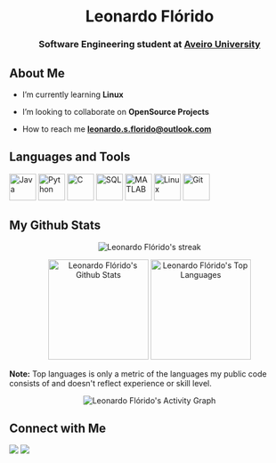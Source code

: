 <h1 align="center">Leonardo Flórido</h1>
<h3 align="center">Software Engineering student at <a href="https://www.ua.pt">Aveiro University</a></h3>

## About Me

* I’m currently learning **Linux**

* I’m looking to collaborate on **OpenSource Projects**

* How to reach me **leonardo.s.florido@outlook.com**

## Languages and Tools

<p align="left"> 
    <a href="https://www.java.com" target="_blank"><img src="https://img.icons8.com/color/48/000000/java-coffee-cup-logo.png" alt="Java" width="48" height="48"/></a>
    <a href="https://www.python.org" target="_blank"><img src="https://img.icons8.com/color/48/000000/python.png" alt="Python" width="48" height="48"/></a>
    <a href="https://www.cprogramming.com/" target="_blank"><img src="https://img.icons8.com/color/48/000000/c-programming.png" alt="C" width="48" height="48"/></a>
    <a href="https://www.w3schools.com/sql/default.asp" target="_blank"><img src= "https://img.icons8.com/external-soft-fill-juicy-fish/60/000000/external-sql-coding-and-development-soft-fill-soft-fill-juicy-fish.png" alt="SQL" width="48" height="48"/></a>
    <a href="https://www.mathworks.com/" target="_blank"><img src="https://img.icons8.com/fluency/48/000000/matlab.png" alt="MATLAB" width="48" height="48"/></a>
    <a href="https://www.linux.org/" target="_blank"><img src="https://img.icons8.com/color/48/000000/linux--v1.png" alt="Linux" width="48" height="48"/></a>
    <a href="https://git-scm.com/" target="_blank"><img src="https://img.icons8.com/color/48/000000/git.png" alt="Git" width="48" height="48"/></a>
</p>

## My Github Stats

<p align="center">
  <img title="🔥 Get streak stats for your profile at git.io/streak-stats" alt="Leonardo Flórido's streak" src="https://github-readme-streak-stats.herokuapp.com/?user=leo-dsf&theme=react&hide_border=true&stroke=0000&background=0D1117"/>
</p>

<div align="center">
    <img height="180em" alt="Leonardo Flórido's Github Stats" src="https://github-readme-stats.vercel.app/api?username=leo-dsf&show_icons=true&count_private=true&theme=react&hide_border=true&bg_color=0D1117" />
    <img height="180em" alt="Leonardo Flórido's Top Languages" src="https://github-readme-stats.vercel.app/api/top-langs/?username=leo-dsf&langs_count=8&count_private=true&layout=compact&theme=react&hide_border=true&bg_color=0D1117" />
</div>

<b>Note:</b> Top languages is only a metric of the languages my public code consists of and doesn't reflect experience or skill level.

<p align="center">
  <img alt="Leonardo Flórido's Activity Graph" src="https://github-readme-activity-graph.cyclic.app/graph?username=leo-dsf&bg_color=0D1117&color=5BCDEC&line=5BCDEC&point=FFFFFF&hide_border=true"/>
</p>

## Connect with Me

<p align="left">
<a href = "https://twitter.com/leonardo_dsf"><img src="https://img.icons8.com/fluent/48/000000/twitter.png"/></a>
<a href = "https://www.instagram.com/leonardodsf/"><img src="https://img.icons8.com/fluency/48/000000/instagram-new.png"/></a>
</p>
